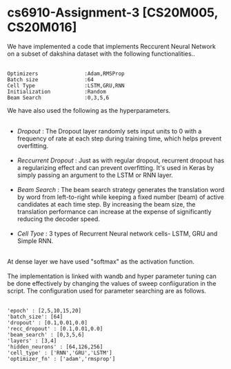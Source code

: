 # cs6910-Assignment-3 [CS20M005, CS20M016]

We have implemented a code that implements Reccurent Neural Network on a subset of dakshina dataset with the following functionalities..<br/><br/>
```
Optimizers               :Adam,RMSProp
Batch size               :64
Cell Type                :LSTM,GRU,RNN
Initialization           :Random
Beam Search              :0,3,5,6
```
We have also used the following as the hyperparameters.<br/><br/>

* *Dropout*                : The Dropout layer randomly sets input units to 0 with a frequency of rate at each step during training time, which helps prevent overfitting.<br/><br/>
* *Reccurrent Dropout*     : Just as with regular dropout, recurrent dropout has a regularizing effect and can prevent overfitting. It's used in Keras by simply passing an      argument to the LSTM or RNN layer.<br/><br/>
* *Beam Search*            : The beam search strategy generates the translation word by word from left-to-right while keeping a fixed number (beam) of active candidates at each time step. By increasing the beam size, the translation performance can increase at the expense of significantly reducing the decoder speed.<br/><br/>
* *Cell Tyoe*              : 3 types of Recurrent Neural network cells- LSTM, GRU and Simple RNN.<br/><br/>

At dense layer we have used "softmax" as the activation function.<br/><br/>
The implementation is linked with wandb and hyper parameter tuning can be done effectively by changing the values of sweep confiiguration in the script. The configuration used for parameter searching are as follows.<br/><br/>
```
'epoch' : [2,5,10,15,20]
'batch_size': [64]
'dropout' : [0.1,0.01,0.0]
'recc_dropout' : [0.1,0.01,0.0]
'beam_search' : [0,3,5,6]
'layers' : [3,4]
'hidden_neurons' : [64,126,256]
'cell_type' : ['RNN','GRU','LSTM']
'optimizer_fn' : ['adam','rmsprop']
```
